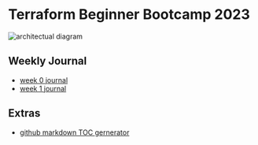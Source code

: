 # Terraform Beginner Bootcamp 2023


![architectual diagram](https://github.com/bassguy115/terraform-beginner-bootcamp-2023/assets/145221609/7bd1a412-7ddd-4065-a015-292a67c6e9c7)

## Weekly Journal
- [week 0 journal](journal/week0)
- [week 1 journal](journal/week1)

## Extras
- [github markdown TOC gernerator](https://ecotrust-canada.github.io/markdown-toc/)


